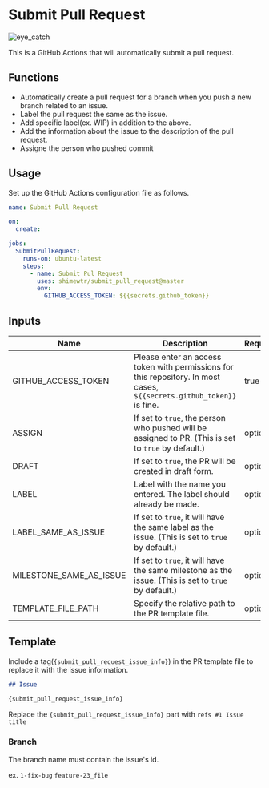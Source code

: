 # Submit Pull Request

![eye_catch](./.github/img/eye_catch.png)

This is a GitHub Actions that will automatically submit a pull request.

## Functions

* Automatically create a pull request for a branch when you push a new branch related to an issue.
* Label the pull request the same as the issue.
* Add specific label(ex. WIP) in addition to the above.
* Add the information about the issue to the description of the pull request.
* Assigne the person who pushed commit

## Usage

Set up the GitHub Actions configuration file as follows.

```yaml
name: Submit Pull Request

on:
  create:

jobs:
  SubmitPullRequest:
    runs-on: ubuntu-latest
    steps:
      - name: Submit Pul Request
        uses: shimewtr/submit_pull_request@master
        env:
          GITHUB_ACCESS_TOKEN: ${{secrets.github_token}}
```

## Inputs

| Name                    | Description                                                                                                            | Required | Example                            | Default                            |
| ----------------------- | ---------------------------------------------------------------------------------------------------------------------- | -------- | ---------------------------        | ---------------------------------- |
| GITHUB_ACCESS_TOKEN     | Please enter an access token with permissions for this repository. In most cases, `${{secrets.github_token}}` is fine. | true     | `${{secrets.github_token}}`        |                                    |
| ASSIGN                  | If set to `true`, the person who pushed will be assigned to PR. (This is set to `true` by default.)                    | optional | `true` `false`                     | true                               |
| DRAFT                   | If set to `true`, the PR will be created in draft form.                                                                | optional | `true` `false`                     | false                              |
| LABEL                   | Label with the name you entered. The label should already be made.                                                     | optional | `WIP` `feature`                    |                                    |
| LABEL_SAME_AS_ISSUE     | If set to `true`, it will have the same label as the issue. (This is set to `true` by default.)                        | optional | `true` `false`                     | true                               |
| MILESTONE_SAME_AS_ISSUE | If set to `true`, it will have the same milestone as the issue. (This is set to `true` by default.)                    | optional | `true` `false`                     | true                               |
| TEMPLATE_FILE_PATH      | Specify the relative path to the PR template file.                                                                     | optional | `docs/pull_request_template.md`    | `.github/pull_request_template.md` |

## Template

Include a tag(`{submit_pull_request_issue_info}`) in the PR template file to replace it with the issue information.

```md
## Issue

{submit_pull_request_issue_info}
```

Replace the `{submit_pull_request_issue_info}` part with `refs #1 Issue title`

### Branch

The branch name must contain the issue's id.

ex. `1-fix-bug` `feature-23_file`
